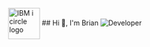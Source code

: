 <a title="IBM, Public domain, via Wikimedia Commons" href="https://commons.wikimedia.org/wiki/File:IBM_i_circle_logo.png"><img width="64" align="center" alt="IBM i circle logo" src="https://upload.wikimedia.org/wikipedia/commons/d/d9/IBM_i_circle_logo.png"></a> ## Hi 👋, I'm Brian 
![Developer](bg.jpg)


<!--
**bkbrock59/bkbrock59** is a ✨ _special_ ✨ repository because its `README.md` (this file) appears on your GitHub profile.

Here are some ideas to get you started:

- 🔭 I’m currently working on ...
- 🌱 I’m currently learning ...
- 👯 I’m looking to collaborate on ...
- 🤔 I’m looking for help with ...
- 💬 Ask me about ...
- 📫 How to reach me: ...
- 😄 Pronouns: ...
- ⚡ Fun fact: ...
-->
